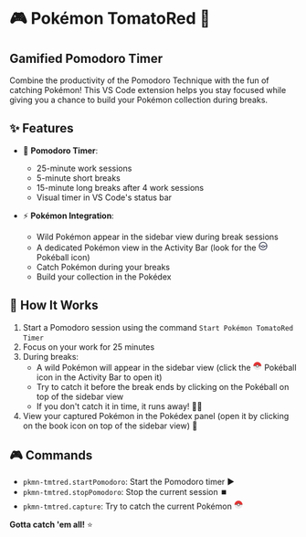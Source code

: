 # 🎮 Pokémon TomatoRed 🍅

## Gamified Pomodoro Timer
Combine the productivity of the Pomodoro Technique with the fun of catching Pokémon! This VS Code extension helps you stay focused while giving you a chance to build your Pokémon collection during breaks.

## ✨ Features

- 🍅 **Pomodoro Timer**:

  - 25-minute work sessions
  - 5-minute short breaks
  - 15-minute long breaks after 4 work sessions
  - Visual timer in VS Code's status bar

- ⚡ **Pokémon Integration**:
  - Wild Pokémon appear in the sidebar view during break sessions
  - A dedicated Pokémon view in the Activity Bar (look for the <img src="./src/resources/pokeball.svg" alt="Pokéball icon" width="16" height="16"> Pokéball icon)
  - Catch Pokémon during your breaks
  - Build your collection in the Pokédex

## 🎯 How It Works

1. Start a Pomodoro session using the command `Start Pokémon TomatoRed Timer`
2. Focus on your work for 25 minutes
3. During breaks:
   - A wild Pokémon will appear in the sidebar view (click the <img src="./src/resources/pokeball_color.svg" alt="Pokéball icon" width="16" height="16"> Pokéball icon in the Activity Bar to open it)
   - Try to catch it before the break ends by clicking on the Pokéball on top of the sidebar view
   - If you don't catch it in time, it runs away! 🏃‍♂️
4. View your captured Pokémon in the Pokédex panel (open it by clicking on the book icon on top of the sidebar view) 📱

## 🎮 Commands

- `pkmn-tmtred.startPomodoro`: Start the Pomodoro timer ▶️
- `pkmn-tmtred.stopPomodoro`: Stop the current session ⏹️
- `pkmn-tmtred.capture`: Try to catch the current Pokémon <img src="./src/resources/pokeball_color.svg" alt="Pokéball icon" width="16" height="16">

**Gotta catch 'em all!** ⭐
